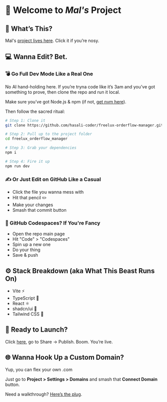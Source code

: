 # 💅 Welcome to *Mal's* Project

## 🔎 What’s This?

Mal's [project lives here](https://lovable.dev/projects/a8f3f789-87fe-4d6d-8e97-029e8423824e). Click it if you’re nosy.

## 💻 Wanna Edit? Bet.

### 💣 Go Full Dev Mode Like a Real One

No AI hand-holding here. If you’re tryna code like it’s 3am and you’ve got something to prove, then clone the repo and run it local.

Make sure you’ve got Node.js & npm (if not, [get nvm here](https://github.com/nvm-sh/nvm#installing-and-updating)).

Then follow the sacred ritual:

```sh
# Step 1: Clone it
git clone https://github.com/hasali-coder/freelux-orderflow-manager.git

# Step 2: Pull up to the project folder
cd freelux_orderflow_manager

# Step 3: Grab your dependencies
npm i

# Step 4: Fire it up
npm run dev
```

### ✍️ Or Just Edit on GitHub Like a Casual

- Click the file you wanna mess with  
- Hit that pencil ✏️  
- Make your changes  
- Smash that commit button  

### 🧠 GitHub Codespaces? If You're Fancy

- Open the repo main page  
- Hit "Code" > "Codespaces"  
- Spin up a new one  
- Do your thing  
- Save & push  

## ⚙️ Stack Breakdown (aka What This Beast Runs On)

- Vite ⚡  
- TypeScript 🧠  
- React ⚛️  
- shadcn/ui 🧩  
- Tailwind CSS 💨  

## 🚀 Ready to Launch?

Click [here](https://lovable.dev/projects/a8f3f789-87fe-4d6d-8e97-029e8423824e), go to Share → Publish. Boom. You’re live.

## 🌐 Wanna Hook Up a Custom Domain?

Yup, you can flex your own .com

Just go to **Project > Settings > Domains** and smash that **Connect Domain** button.

Need a walkthrough? [Here’s the plug](https://docs.lovable.dev/tips-tricks/custom-domain#step-by-step-guide).

